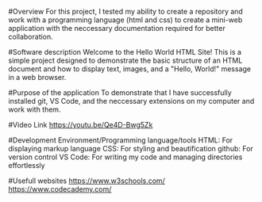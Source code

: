 #Overview
For this project, I tested my ability to create a repository and work with a programming language (html and css) to create a mini-web application with the neccessary documentation required for better collaboration.

#Software description
Welcome to the Hello World HTML Site! This is a simple project designed to demonstrate the basic structure of an HTML document and how to display text, images, and a "Hello, World!" message in a web browser.

#Purpose of the application
To demonstrate that I have successfully installed git, VS Code, and the neccessary extensions on my computer and work with them.

#Video Link
https://youtu.be/Qe4D-Bwg5Zk

#Development Environment/Programming language/tools
HTML: For displaying markup language
CSS: For styling and beautification
github: For version control
VS Code: For writing my code and managing directories effortlessly


#Usefull websites
https://www.w3schools.com/
https://www.codecademy.com/